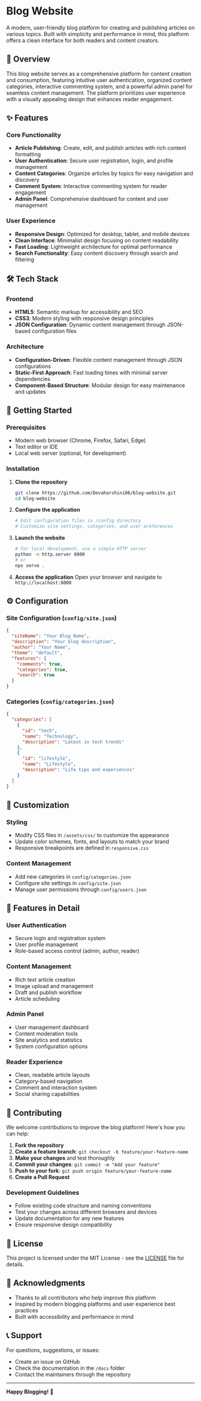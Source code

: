 # Blog Website

A modern, user-friendly blog platform for creating and publishing articles on various topics. Built with simplicity and performance in mind, this platform offers a clean interface for both readers and content creators.

## 🎯 Overview

This blog website serves as a comprehensive platform for content creation and consumption, featuring intuitive user authentication, organized content categories, interactive commenting system, and a powerful admin panel for seamless content management. The platform prioritizes user experience with a visually appealing design that enhances reader engagement.

## ✨ Features

### Core Functionality
- **Article Publishing**: Create, edit, and publish articles with rich content formatting
- **User Authentication**: Secure user registration, login, and profile management
- **Content Categories**: Organize articles by topics for easy navigation and discovery
- **Comment System**: Interactive commenting system for reader engagement
- **Admin Panel**: Comprehensive dashboard for content and user management

### User Experience
- **Responsive Design**: Optimized for desktop, tablet, and mobile devices
- **Clean Interface**: Minimalist design focusing on content readability
- **Fast Loading**: Lightweight architecture for optimal performance
- **Search Functionality**: Easy content discovery through search and filtering

## 🛠️ Tech Stack

### Frontend
- **HTML5**: Semantic markup for accessibility and SEO
- **CSS3**: Modern styling with responsive design principles
- **JSON Configuration**: Dynamic content management through JSON-based configuration files

### Architecture
- **Configuration-Driven**: Flexible content management through JSON configurations
- **Static-First Approach**: Fast loading times with minimal server dependencies
- **Component-Based Structure**: Modular design for easy maintenance and updates

## 🚀 Getting Started

### Prerequisites
- Modern web browser (Chrome, Firefox, Safari, Edge)
- Text editor or IDE
- Local web server (optional, for development)

### Installation

1. **Clone the repository**
   ```bash
   git clone https://github.com/Devaharshini06/blog-website.git
   cd blog-website
   ```

2. **Configure the application**
   ```bash
   # Edit configuration files in /config directory
   # Customize site settings, categories, and user preferences
   ```

3. **Launch the website**
   ```bash
   # For local development, use a simple HTTP server
   python -m http.server 8000
   # or
   npx serve .
   ```

4. **Access the application**
   Open your browser and navigate to `http://localhost:8000`


## ⚙️ Configuration

### Site Configuration (`config/site.json`)
```json
{
  "siteName": "Your Blog Name",
  "description": "Your blog description",
  "author": "Your Name",
  "theme": "default",
  "features": {
    "comments": true,
    "categories": true,
    "search": true
  }
}
```

### Categories (`config/categories.json`)
```json
{
  "categories": [
    {
      "id": "tech",
      "name": "Technology",
      "description": "Latest in tech trends"
    },
    {
      "id": "lifestyle",
      "name": "Lifestyle",
      "description": "Life tips and experiences"
    }
  ]
}
```

## 🎨 Customization

### Styling
- Modify CSS files in `/assets/css/` to customize the appearance
- Update color schemes, fonts, and layouts to match your brand
- Responsive breakpoints are defined in `responsive.css`

### Content Management
- Add new categories in `config/categories.json`
- Configure site settings in `config/site.json`
- Manage user permissions through `config/users.json`

## 📱 Features in Detail

### User Authentication
- Secure login and registration system
- User profile management
- Role-based access control (admin, author, reader)

### Content Management
- Rich text article creation
- Image upload and management
- Draft and publish workflow
- Article scheduling

### Admin Panel
- User management dashboard
- Content moderation tools
- Site analytics and statistics
- System configuration options

### Reader Experience
- Clean, readable article layouts
- Category-based navigation
- Comment and interaction system
- Social sharing capabilities

## 🤝 Contributing

We welcome contributions to improve the blog platform! Here's how you can help:

1. **Fork the repository**
2. **Create a feature branch**: `git checkout -b feature/your-feature-name`
3. **Make your changes** and test thoroughly
4. **Commit your changes**: `git commit -m "Add your feature"`
5. **Push to your fork**: `git push origin feature/your-feature-name`
6. **Create a Pull Request**

### Development Guidelines
- Follow existing code structure and naming conventions
- Test your changes across different browsers and devices
- Update documentation for any new features
- Ensure responsive design compatibility

## 📄 License

This project is licensed under the MIT License - see the [LICENSE](LICENSE) file for details.

## 🙏 Acknowledgments

- Thanks to all contributors who help improve this platform
- Inspired by modern blogging platforms and user experience best practices
- Built with accessibility and performance in mind

## 📞 Support

For questions, suggestions, or issues:
- Create an issue on GitHub
- Check the documentation in the `/docs` folder
- Contact the maintainers through the repository

---

**Happy Blogging!** 🚀

